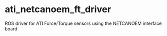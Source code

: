 # ati_netcanoem_ft_driver
ROS driver for ATI Force/Torque sensors using the NETCANOEM interface board
